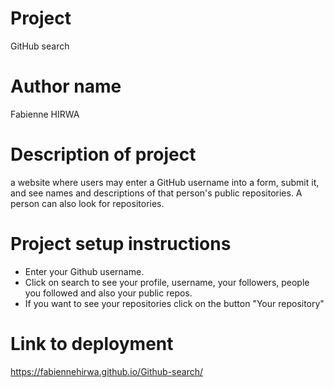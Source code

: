 # Project
GitHub search
# Author name
Fabienne HIRWA
# Description of project 
a website where users may enter a GitHub username into a form, submit it, and see names and descriptions of that person's public repositories. A person can also look for repositories.
# Project setup instructions
- Enter your Github username.
- Click on search to see your profile, username, your followers, people you followed and also your public repos.
- If you want to see your repositories click on the button "Your repository"
# Link to deployment
https://fabiennehirwa.github.io/Github-search/
